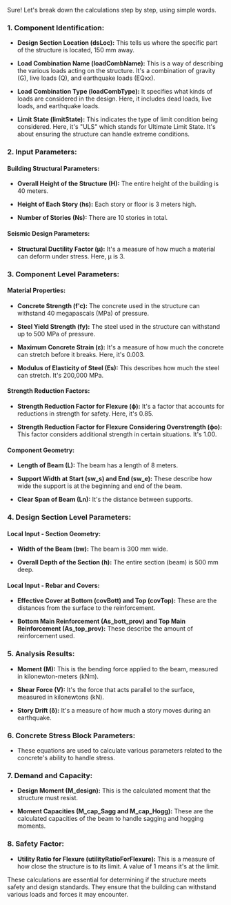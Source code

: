 Sure! Let's break down the calculations step by step, using simple words.

### 1. Component Identification:

- **Design Section Location (dsLoc):** This tells us where the specific part of the structure is located, 150 mm away.

- **Load Combination Name (loadCombName):** This is a way of describing the various loads acting on the structure. It's a combination of gravity (G), live loads (Q), and earthquake loads (EQxx).

- **Load Combination Type (loadCombType):** It specifies what kinds of loads are considered in the design. Here, it includes dead loads, live loads, and earthquake loads.

- **Limit State (limitState):** This indicates the type of limit condition being considered. Here, it's "ULS" which stands for Ultimate Limit State. It's about ensuring the structure can handle extreme conditions.

### 2. Input Parameters:

#### Building Structural Parameters:

- **Overall Height of the Structure (H):** The entire height of the building is 40 meters.

- **Height of Each Story (hs):** Each story or floor is 3 meters high.

- **Number of Stories (Ns):** There are 10 stories in total.

#### Seismic Design Parameters:

- **Structural Ductility Factor (μ):** It's a measure of how much a material can deform under stress. Here, μ is 3.

### 3. Component Level Parameters:

#### Material Properties:

- **Concrete Strength (f'c):** The concrete used in the structure can withstand 40 megapascals (MPa) of pressure.

- **Steel Yield Strength (fy):** The steel used in the structure can withstand up to 500 MPa of pressure.

- **Maximum Concrete Strain (ε):** It's a measure of how much the concrete can stretch before it breaks. Here, it's 0.003.

- **Modulus of Elasticity of Steel (Es):** This describes how much the steel can stretch. It's 200,000 MPa.

#### Strength Reduction Factors:

- **Strength Reduction Factor for Flexure (ϕ):** It's a factor that accounts for reductions in strength for safety. Here, it's 0.85.

- **Strength Reduction Factor for Flexure Considering Overstrength (ϕo):** This factor considers additional strength in certain situations. It's 1.00.

#### Component Geometry:

- **Length of Beam (L):** The beam has a length of 8 meters.

- **Support Width at Start (sw_s) and End (sw_e):** These describe how wide the support is at the beginning and end of the beam.

- **Clear Span of Beam (Ln):** It's the distance between supports.

### 4. Design Section Level Parameters:

#### Local Input - Section Geometry:

- **Width of the Beam (bw):** The beam is 300 mm wide.

- **Overall Depth of the Section (h):** The entire section (beam) is 500 mm deep.

#### Local Input - Rebar and Covers:

- **Effective Cover at Bottom (covBott) and Top (covTop):** These are the distances from the surface to the reinforcement.

- **Bottom Main Reinforcement (As_bott_prov) and Top Main Reinforcement (As_top_prov):** These describe the amount of reinforcement used.

### 5. Analysis Results:

- **Moment (M):** This is the bending force applied to the beam, measured in kilonewton-meters (kNm).

- **Shear Force (V):** It's the force that acts parallel to the surface, measured in kilonewtons (kN).

- **Story Drift (δ):** It's a measure of how much a story moves during an earthquake.

### 6. Concrete Stress Block Parameters:

- These equations are used to calculate various parameters related to the concrete's ability to handle stress.

### 7. Demand and Capacity:

- **Design Moment (M_design):** This is the calculated moment that the structure must resist.

- **Moment Capacities (M_cap_Sagg and M_cap_Hogg):** These are the calculated capacities of the beam to handle sagging and hogging moments.

### 8. Safety Factor:

- **Utility Ratio for Flexure (utilityRatioForFlexure):** This is a measure of how close the structure is to its limit. A value of 1 means it's at the limit.

These calculations are essential for determining if the structure meets safety and design standards. They ensure that the building can withstand various loads and forces it may encounter.